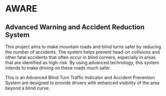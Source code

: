 # AWARE
## Advanced Warning and Accident Reduction System
This project aims to make mountain roads and blind turns safer by reducing the number of accidents.
The system helps prevent head-on collisions and other fatal accidents that often occur in blind corners,
especially in areas that are identified as high-risk. By using advanced technology, this system intends to make
driving on these roads much safer.

This is an Advanced Blind Turn Traffic Indicator and Accident Prevention System are designed to provide
drivers with enhanced visibility of the area beyond a blind curve.
